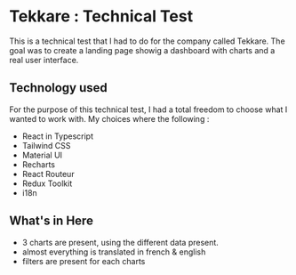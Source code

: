 # Tekkare : Technical Test

This is a technical test that I had to do for the company called Tekkare. The goal was to create a landing page showig a dashboard with charts and a real user interface. 

## Technology used

For the purpose of this technical test, I had a total freedom to choose what I wanted to work with. My choices where the following :

- React in Typescript
- Tailwind CSS
- Material UI
- Recharts
- React Routeur
- Redux Toolkit
- i18n

## What's in Here

- 3 charts are present, using the different data present.
- almost everything is translated in french & english
- filters are present for each charts